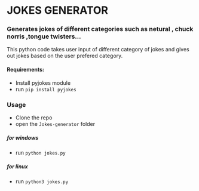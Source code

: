 # JOKES GENERATOR
### Generates jokes of different categories such as netural , chuck norris ,tongue twisters...

This python code takes user input of different category of jokes and gives out jokes based on the user prefered category.

#### Requirements:
* Install pyjokes module
* run `pip install pyjokes`

### Usage
* Clone the repo 
* open the `Jokes-generator` folder
##### for windows
* run `python jokes.py`
##### for linux
* run `python3 jokes.py`

<!-- Updated README links and corrected typos -->
<!-- Updated README links and corrected typos -->